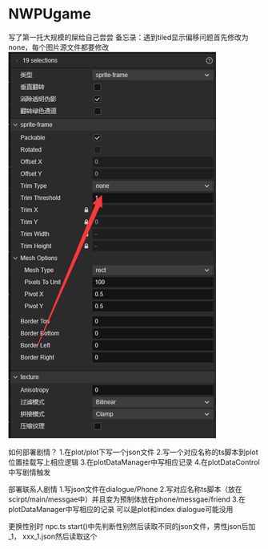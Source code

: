 # NWPUgame
写了第一托大规模的屎给自己尝尝
备忘录：遇到tiled显示偏移问题首先修改为none，每个图片源文件都要修改
![Alt text](image.png)

如何部署剧情？
1.在plot/plot下写一个json文件
2.写一个对应名称的ts脚本到plot位置挂载写上相应逻辑
3.在plotDataManager中写相应记录
4.在plotDataControl中写剧情触发


部署联系人剧情
1.写json文件在dialogue/Phone
2.写对应名称ts脚本（放在scirpt/main/messgae中）并且变为预制体放在phone/messgae/friend
3.在plotDataManager中写相应的记录 可以是plot和index dialogue可能没用

更换性别时
npc.ts start()中先判断性别然后读取不同的json文件，男性json后加_1， xxx_1.json然后读取这个
